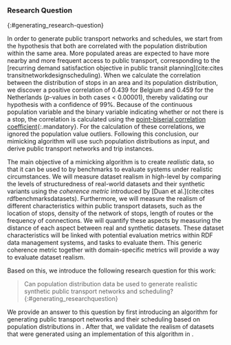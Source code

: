 ### Research Question
{:#generating_research-question}

In order to generate public transport networks and schedules,
we start from the hypothesis that both
are correlated with the population distribution within the same area.
More populated areas are expected to have more nearby and more frequent access to public transport,
corresponding to the [recurring demand satisfaction objective in public transit planning](cite:cites transitnetworkdesignscheduling).
When we calculate the correlation
between the distribution of stops in an area and its population distribution,
we discover a positive correlation of 0.439 for Belgium and 0.459 for the Netherlands (*p*-values in both cases &lt; 0.00001),
thereby validating our hypothesis with a confidence of 99%.
Because of the continuous population variable and the binary variable indicating whether or not there is a stop,
the correlation is calculated using the [point-biserial correlation coefficient](https://github.com/PoDiGG/podigg-evaluate/blob/master/stats/correlation.r){:.mandatory}.
For the calculation of these correlations, we ignored the population value outliers.
Following this conclusion, our mimicking algorithm will use such population distributions as input,
and derive public transport networks and trip instances.

The main objective of a mimicking algorithm is to create *realistic* data,
so that it can be used to by benchmarks to evaluate systems under realistic circumstances.
We will measure dataset realism in high-level by comparing the levels of structuredness
of real-world datasets and their synthetic variants
using the *coherence metric* introduced by [Duan et al.](cite:cites rdfbenchmarksdatasets).
Furthermore, we will measure the realism of different characteristics within public transport datasets,
such as the location of stops, density of the network of stops, length of routes or the frequency of connections.
We will quantify these aspects by measuring the distance of each aspect between real and synthetic datasets.
These dataset characteristics will be linked with potential evaluation metrics within RDF data management systems,
and tasks to evaluate them.
This generic coherence metric together with domain-specific metrics will provide a way to evaluate dataset realism.

Based on this, we introduce the following research question for this work:

> Can population distribution data be used to generate realistic synthetic public transport networks and scheduling?
{:#generating_researchquestion}

We provide an answer to this question by first introducing an
algorithm for generating public transport networks and their scheduling based on population distributions in [](#generating_methodology).
After that, we validate the realism of datasets that were generated using an implementation of this algorithm in [](#generating_evaluation).
